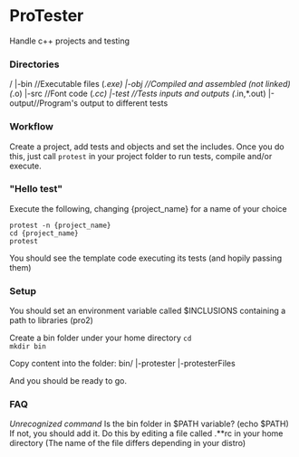 # ProTester
Handle c++ projects and testing

### Directories
/
|-bin   //Executable files (*.exe)
|-obj   //Compiled and assembled (not linked) (*.o)
|-src   //Font code (*.cc)
|-test  //Tests inputs and outputs (*.in,*.out)
|-output//Program's output to different tests

### Workflow
Create a project, add tests and objects and set the includes. Once you do this, just call ``protest`` in your project folder to run tests, compile and/or execute.

### "Hello test"

Execute the following, changing {project_name} for a name of your choice

``protest -n {project_name}``  
``cd {project_name}``  
``protest``  

You should see the template code executing its tests (and hopily passing them)

### Setup

You should set an environment variable called $INCLUSIONS containing a path to libraries (pro2)

Create a bin folder under your home directory
``cd``  
``mkdir bin``  

Copy content into the folder:
bin/
|-protester
|-protesterFiles

And you should be ready to go.

### FAQ

*Unrecognized command*
Is the bin folder in $PATH variable? (echo $PATH)
If not, you should add it. Do this by editing a file called .**rc in your home directory (The name of the file differs depending in your distro)
